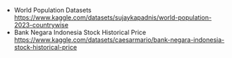 - World Population Datasets
https://www.kaggle.com/datasets/sujaykapadnis/world-population-2023-countrywise
- Bank Negara Indonesia Stock Historical Price
https://www.kaggle.com/datasets/caesarmario/bank-negara-indonesia-stock-historical-price

